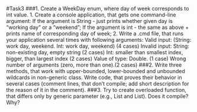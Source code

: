 #Task3
###1.	Create a WeekDay enum, where day of week corresponds to int value.
      1. Create a console application, that gets one command-line argument:
      	    If the argument is String - just prints whether given day is “working day” or a “weekend”;
      	    If the argument is int - the same as above + prints name of corresponding day of week;
      2. Write a .cmd file, that runs your application several times with following arguments:
      	    Valid input: (String: work day, weekend. Int: work day, weekend) (4 cases)
      	    Invalid input:
      	    String: non-existing day, empty string (2 cases)
      	    Int: smaller than smallest index, bigger, than largest index (2 cases)
      	    Value of type: Double. (1 case)
      	    Wrong number of arguments (zero, more than one).(2 cases)
###2.	Write three methods, that work with upper-bounded, lower-bounded and unbounded wildcards in non-generic class. Write code, that proves their behavior in several cases (comment lines, that don’t compile; add short description for the reason of it in the comment).
###3.	Try to create overloaded function, that differs only by generic parameter (e.g., List<String> and List<Integer>). Does it compile? Why?
